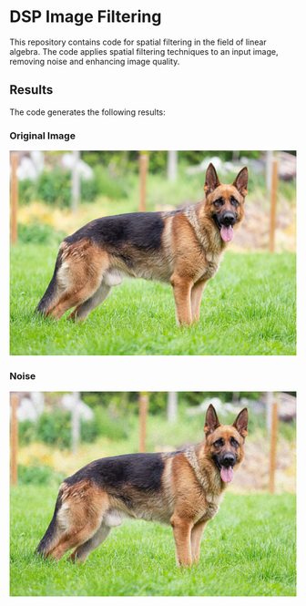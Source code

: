 # DSP Image Filtering

This repository contains code for spatial filtering in the field of linear algebra. The code applies spatial filtering techniques to an input image, removing noise and enhancing image quality.

## Results

The code generates the following results:

### Original Image

![Original Image](./assets/dog.webp)

### Noise

![Noise](./assets/noisy_image.jpg)
